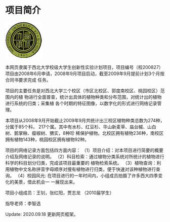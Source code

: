 # 项目简介

![西北大学校园网络植物志](docs/JPG/nwu.gif)

本网页隶属于西北大学校级大学生创新性实验计划项目，项目编号（校200827） 项目由2008年6月申请，2008年9月项目启动，截至2009年9月提前计划3个月按合同书要求完成 任务。

项目的主要任务是对西北大学三个校区（市区北校区、郭度南校区、桃园校区）范围内的植 物进行全面普查，统计出具体的植物种类和分布范围，对统计出的植物进行系统的归类；采集植 各个时期的特征图像，以数字化的形式进行网络记录管理。 

本项目从2008年9月开始截止2009年9月共统计出三校区植物种类总数为274种，分属于85个科， 217个属。其中有水杉、红豆杉、华山新麦草、庙台槭、山白树、鹅掌楸、瘿椒树、猬实，8种珍 稀保护植物。北校区拥有植物236种，南校区拥有植物143种，桃园校区拥有植物92种。 

项目的网络记录方面包括四方面内容： （1）项目介绍：对本项目进行简要的概要介绍及网络记录的说明。 （2）科目检索：通过植物分类系统对所统计的植物进行科学的科目划分归类，完成该项目最重要的 植物检索系统。 （3）植物查询：利用植物中文名称拼音字母顺序对搜有植物进行归类，便于快速对该种植物进行查 询。 （4）校园风光: 在项目进行的一年时间内，小组成员拍摄了许多西大四季变化的美景，借此机会一 一展现出来。 

项目小组成员：王钊，张红阳，贾志龙 （2010届学生）

指导老师：李智选

Update: 2020.09.18 更新网页框架。
